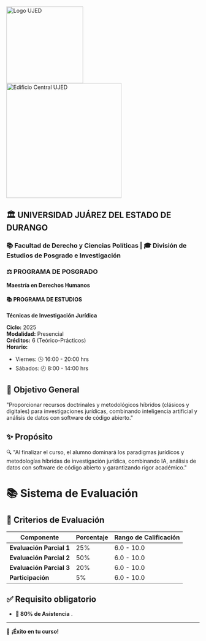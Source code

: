 # <div align="center">
  <img src="https://www.ujed.mx/wp-content/uploads/2023/03/logo-ujed.png" alt="Logo UJED" width="200">
  <br>
  <img src="https://www.ujed.mx/wp-content/uploads/2021/03/Edificio-central-1.jpg" alt="Edificio Central UJED" width="300">
</div>

## 🏛️ UNIVERSIDAD JUÁREZ DEL ESTADO DE DURANGO  
### 📚 Facultad de Derecho y Ciencias Políticas | 🎓 División de Estudios de Posgrado e Investigación

### ⚖️ PROGRAMA DE POSGRADO  
**Maestría en Derechos Humanos**  

#### 📚 PROGRAMA DE ESTUDIOS  
**Técnicas de Investigación Jurídica**  

**Ciclo:** 2025  
**Modalidad:** Presencial  
**Créditos:** 6 (Teórico-Prácticos)  
**Horario:**  
- Viernes: 🕓 16:00 - 20:00 hrs  
- Sábados: 🕗 8:00 - 14:00 hrs  

## 🎯 **Objetivo General**  
"Proporcionar recursos doctrinales y metodológicos híbridos (clásicos y digitales) para investigaciones jurídicas, combinando inteligencia artificial y análisis de datos con software de código abierto." 

## ✨ **Propósito**  
🔍 "Al finalizar el curso, el alumno dominará los paradigmas jurídicos y metodologías híbridas de investigación jurídica, combinando IA, análisis de datos con software de código abierto y garantizando rigor académico."

# 📚 **Sistema de Evaluación**  

## 📌 **Criterios de Evaluación**  

| **Componente**             | **Porcentaje**| **Rango de Calificación**|  
|----------------------------|---------------|--------------------------|  
| **Evaluación Parcial 1**   | 25%           | 6.0 - 10.0               |  
| **Evaluación Parcial 2**   | 50%           | 6.0 - 10.0               |  
| **Evaluación Parcial 3**   | 20%           | 6.0 - 10.0               |  
| **Participación**          | 5%            | 6.0 - 10.0               |  


## ✅ **Requisito obligatorio**  
- **📅 80% de Asistencia** .  

---

🚀 **¡Éxito en tu curso!**

